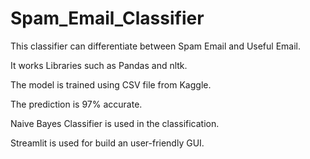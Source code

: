 # Spam_Email_Classifier
This classifier can differentiate between Spam Email and Useful Email.

It works Libraries such as Pandas and nltk.

The model is trained using CSV file from Kaggle.

The prediction is 97% accurate.

Naive Bayes Classifier is used in the classification.

Streamlit is used for build an user-friendly GUI.
